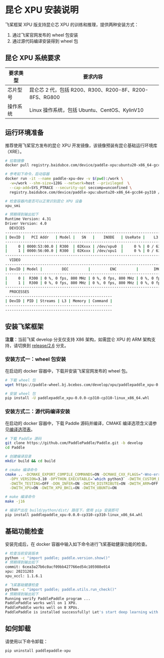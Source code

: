 # 昆仑 XPU 安装说明

飞桨框架 XPU 版支持昆仑芯 XPU 的训练和推理，提供两种安装方式：

1. 通过飞桨官网发布的 wheel 包安装
2. 通过源代码编译安装得到 wheel 包

## 昆仑 XPU 系统要求

| 要求类型 |   要求内容   |
| --------- | -------- |
| 芯片型号 | 昆仑芯 2 代，包括 R200、R300、R200-8F、R200-8FS、RG800 |
| 操作系统 | Linux 操作系统，包括 Ubuntu、CentOS、KylinV10 |

## 运行环境准备

推荐使用飞桨官方发布的昆仑 XPU 开发镜像，该镜像预装有昆仑基础运行环境库（XRE）。

```bash
# 拉取镜像
docker pull registry.baidubce.com/device/paddle-xpu:ubuntu20-x86_64-gcc84-py310

# 参考如下命令，启动容器
docker run -it --name paddle-xpu-dev -v $(pwd):/work \
  -w=/work --shm-size=128G --network=host --privileged  \
  --cap-add=SYS_PTRACE --security-opt seccomp=unconfined \
  registry.baidubce.com/device/paddle-xpu:ubuntu20-x86_64-gcc84-py310 /bin/bash

# 检查容器内是否可以正常识别昆仑 XPU 设备
xpu_smi

# 预期得到输出如下
Runtime Version: 4.31
Driver Version: 4.0
  DEVICES
-------------------------------------------------------------------------------------------
| DevID |   PCI Addr   | Model |   SN   |    INODE   | UseRate |    L3     |    Memory    |
-------------------------------------------------------------------------------------------
|     0 | 0000:53:00.0 | R300  | 02Kxxx | /dev/xpu0  |     0 % | 0 / 63 MB | 0 / 32768 MB |
|     1 | 0000:56:00.0 | R300  | 02Kxxx | /dev/xpu1  |     0 % | 0 / 63 MB | 0 / 32768 MB |
-------------------------------------------------------------------------------------------
  VIDEO
-----------------------------------------------------------------------------------
| DevID | Model |         DEC         |         ENC         |       IMGPROC       |
-----------------------------------------------------------------------------------
|     0 |  R300 | 0 %, 0 fps, 800 MHz | 0 %, 0 fps, 800 MHz | 0 %, 0 fps, 800 MHz |
|     1 |  R300 | 0 %, 0 fps, 800 MHz | 0 %, 0 fps, 800 MHz | 0 %, 0 fps, 800 MHz |
-----------------------------------------------------------------------------------
  PROCESSES
-------------------------------------------------
| DevID | PID | Streams | L3 | Memory | Command |
-------------------------------------------------
-------------------------------------------------
```

## 安装飞桨框架

**注意**：当前飞桨 develop 分支仅支持 X86 架构，如需昆仑 XPU 的 ARM 架构支持，请切换到 [release/2.6](https://www.paddlepaddle.org.cn/documentation/docs/zh/2.6/guides/hardware_support/xpu_docs/install_cn.html) 分支。

### 安装方式一：wheel 包安装

在启动的 docker 容器中，下载并安装飞桨官网发布的 wheel 包。

```bash
# 下载 wheel 包
wget https://paddle-wheel.bj.bcebos.com/develop/xpu/paddlepaddle_xpu-0.0.0-cp310-cp310-linux_x86_64.whl

# 安装 wheel 包
pip install -U paddlepaddle_xpu-0.0.0-cp310-cp310-linux_x86_64.whl
```

### 安装方式二：源代码编译安装

在启动的 docker 容器中，下载 Paddle 源码并编译，CMAKE 编译选项含义请参见[编译选项表](https://www.paddlepaddle.org.cn/documentation/docs/zh/develop/install/Tables.html#Compile)。

```bash
# 下载 Paddle 源码
git clone https://github.com/PaddlePaddle/Paddle.git -b develop
cd Paddle

# 创建编译目录
mkdir build && cd build

# cmake 编译命令
cmake .. -DCMAKE_EXPORT_COMPILE_COMMANDS=ON -DCMAKE_CXX_FLAGS="-Wno-error -w" \
  -DPY_VERSION=3.10 -DPYTHON_EXECUTABLE=`which python3` -DWITH_CUSTOM_DEVICE=OFF \
  -DWITH_TESTING=OFF -DON_INFER=ON -DWITH_DISTRIBUTE=ON -DWITH_ARM=OFF \
  -DWITH_XPU=ON -DWITH_XPU_BKCL=ON -DWITH_UBUNTU=ON

# make 编译命令
make -j16

# 编译产出在 build/python/dist/ 路径下，使用 pip 安装即可
pip install paddlepaddle_xpu-0.0.0-cp310-cp310-linux_x86_64.whl
```

## 基础功能检查

安装完成后，在 docker 容器中输入如下命令进行飞桨基础健康功能的检查。

```bash
# 检查当前安装版本
python -c "import paddle; paddle.version.show()"
# 预期得到输出如下
commit: 6cea3a27b6c0acf09bb427766ed54c105988e014
xpu: 20231203
xpu_xccl: 1.1.6.1

# 飞桨基础健康检查
python -c "import paddle; paddle.utils.run_check()"
# 预期得到输出如下
Running verify PaddlePaddle program ...
PaddlePaddle works well on 1 XPU.
PaddlePaddle works well on 8 XPUs.
PaddlePaddle is installed successfully! Let's start deep learning with PaddlePaddle now.
```

## 如何卸载

请使用以下命令卸载：

```bash
pip uninstall paddlepaddle-xpu
```

